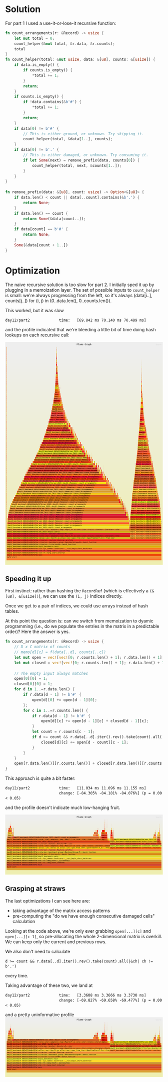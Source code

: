 # Solution

For part 1 I used a use-it-or-lose-it recursive function:
```rust
fn count_arrangements(r: &Record) -> usize {
    let mut total = 0;
    count_helper(&mut total, &r.data, &r.counts);
    total
}
fn count_helper(total: &mut usize, data: &[u8], counts: &[usize]) {
    if data.is_empty() {
        if counts.is_empty() {
            *total += 1;
        }
        return;
    }
    if counts.is_empty() {
        if !data.contains(&b'#') {
            *total += 1;
        }
        return;
    }
    if data[0] != b'#' {
        // This is either ground, or unknown. Try skipping it.
        count_helper(total, &data[1..], counts);
    }
    if data[0] != b'.' {
        // This is either damaged, or unknown. Try consuming it.
        if let Some(next) = remove_prefix(data, counts[0]) {
            count_helper(total, next, &counts[1..]);
        }
    }
}

fn remove_prefix(data: &[u8], count: usize) -> Option<&[u8]> {
    if data.len() < count || data[..count].contains(&b'.') {
        return None;
    }
    if data.len() == count {
        return Some(&data[count..]);
    }
    if data[count] == b'#' {
        return None;
    }
    Some(&data[count + 1..])
}
```

# Optimization

The naive recursive solution is too slow for part 2. I initially sped it up by
plugging in a memoization layer. The set of possible inputs to `count_helper` is
small: we're always progressing from the left, so it's always (data[i..],
counts[j..]) for (i, j) in (0..data.len(), 0..counts.len()).

This worked, but it was slow
```
day12/part2             time:   [69.842 ms 70.140 ms 70.489 ms]
```

and the profile indicated that we're bleeding a little bit of time doing hash lookups on each recursive call:

![Memoization profile](./day12_memo.svg)

## Speeding it up

First instinct: rather than hashing the `RecordRef` (which is effectively a
`(&[u8], &[usize])`), we can use the `(i, j)` indices directly.

Once we get to a pair of indices, we could use arrays instead of hash tables.

At this point the question is: can we switch from memoization to dyamic
programming (i.e., do we populate the entries in the matrix in a predictable
order)? Here the answer is yes.

```rust
fn count_arrangements(r: &Record) -> usize {
    // D x C matrix of counts
    // memo[d][c] = f(data[..d], counts[..c])
    let mut open = vec![vec![0; r.counts.len() + 1]; r.data.len() + 1];
    let mut closed = vec![vec![0; r.counts.len() + 1]; r.data.len() + 1];

    // The empty input always matches
    open[0][0] = 1;
    closed[0][0] = 1;
    for d in 1..=r.data.len() {
        if r.data[d - 1] != b'#' {
            open[d][0] += open[d - 1][0];
        };
        for c in 1..=r.counts.len() {
            if r.data[d - 1] != b'#' {
                open[d][c] += open[d - 1][c] + closed[d - 1][c];
            }
            let count = r.counts[c - 1];
            if d >= count && r.data[..d].iter().rev().take(count).all(|&ch| ch != b'.') {
                closed[d][c] += open[d - count][c - 1];
            }
        }
    }
    open[r.data.len()][r.counts.len()] + closed[r.data.len()][r.counts.len()]
}
```

This approach is quite a bit faster:
```
day12/part2             time:   [11.034 ms 11.096 ms 11.155 ms]
                        change: [-84.305% -84.181% -84.076%] (p = 0.00 < 0.05)
```

and the profile doesn't indicate much low-hanging fruit.

![2-dimensional DP profile](./day12_2ddp.svg)

## Grasping at straws

The last optimizations I can see here are:
- taking advantage of the matrix access patterns
- pre-computing the "do we have enough consecutive damaged cells" calculation

Looking at the code above, we're only ever grabbing `open[...][c]` and
`open[...][c-1]`, so pre-allocating the whole 2-dimensional matrix is overkill.
We can keep only the current and previous rows.

We also don't need to calculate
```
d >= count && r.data[..d].iter().rev().take(count).all(|&ch| ch != b'.')
```
every time.

Taking advantage of these two, we land at
```
day12/part2             time:   [3.3608 ms 3.3666 ms 3.3730 ms]
                        change: [-69.827% -69.658% -69.477%] (p = 0.00 < 0.05)
```

and a pretty uninformative profile
![1-dimensional DP profile](./day12_1ddp.svg)